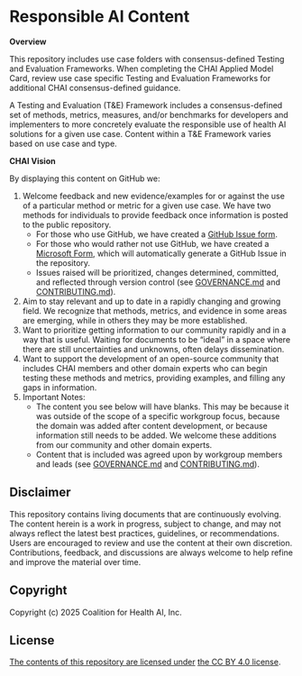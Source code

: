 # Responsible AI Content
**Overview**

This repository includes use case folders with consensus-defined Testing and Evaluation Frameworks. When completing the CHAI Applied Model Card, review use case specific Testing and Evaluation Frameworks for additional CHAI consensus-defined guidance.

A Testing and Evaluation (T&E) Framework includes a consensus-defined set of methods, metrics, measures, and/or benchmarks for developers and implementers to more concretely evaluate the responsible use of health AI solutions for a given use case. Content within a T&E Framework varies based on use case and type.

**CHAI Vision**

By displaying this content on GitHub we: 
1.	Welcome feedback and new evidence/examples for or against the use of a particular method or metric for a given use case. We have two methods for individuals to provide feedback once information is posted to the public repository. 
    - For those who use GitHub, we have created a [GitHub Issue form](https://github.com/coalition-for-health-ai/responsible-ai-content/issues/new?template=FeedbackForm.yml).
    - For those who would rather not use GitHub, we have created a [Microsoft Form](https://forms.office.com/r/6LDSZcv9cu), which will automatically generate a GitHub Issue in the repository. 
    - Issues raised will be prioritized, changes determined, committed, and reflected through version control (see [GOVERNANCE.md](./GOVERNANCE.md) and [CONTRIBUTING.md](./CONTRIBUTING.md)).
2.	Aim to stay relevant and up to date in a rapidly changing and growing field. We recognize that methods, metrics, and evidence in some areas are emerging, while in others they may be more established. 
3.	Want to prioritize getting information to our community rapidly and in a way that is useful. Waiting for documents to be “ideal” in a space where there are still uncertainties and unknowns, often delays dissemination. 
4.	Want to support the development of an open-source community that includes CHAI members and other domain experts who can begin testing these methods and metrics, providing examples, and filling any gaps in information.
5.	Important Notes:
    - The content you see below will have blanks. This may be because it was outside of the scope of a specific workgroup focus, because the domain was added after content development, or because information still needs to be added. We welcome these additions from our community and other domain experts.
    - Content that is included was agreed upon by workgroup members and leads (see [GOVERNANCE.md](./GOVERNANCE.md) and [CONTRIBUTING.md](./CONTRIBUTING.md)).


## Disclaimer

This repository contains living documents that are continuously evolving. The content herein is a work in progress, subject to change, and may not always reflect the latest best practices, guidelines, or recommendations. Users are encouraged to review and use the content at their own discretion. Contributions, feedback, and discussions are always welcome to help refine and improve the material over time.

## Copyright
Copyright (c) 2025 Coalition for Health AI, Inc.

## License
[The contents of this repository are licensed under](https://github.com/coalition-for-health-ai/responsible-ai-content/blob/main/LICENSE) [the CC BY 4.0 license](https://creativecommons.org/licenses/by/4.0/).
